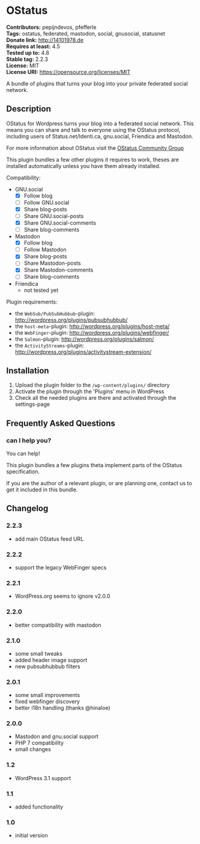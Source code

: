 # OStatus #
**Contributors:** pepijndevos, pfefferle  
**Tags:** ostatus, federated, mastodon, social, gnusocial, statusnet  
**Donate link:** http://14101978.de  
**Requires at least:** 4.5  
**Tested up to:** 4.8  
**Stable tag:** 2.2.3  
**License:** MIT  
**License URI:** https://opensource.org/licenses/MIT  

A bundle of plugins that turns your blog into your private federated social network.

## Description ##

OStatus for Wordpress turns your blog into a federated social network. This means you can share and talk to everyone using the OStatus protocol, including users of Status.net/Identi.ca, gnu.social, Friendica and Mastodon.

For more information about OStatus visit the [OStatus Community Group](https://www.w3.org/community/ostatus/)

This plugin bundles a few other plugins it requires to work, theses are installed automatically unless you have them already installed.

Compatibility:

* GNU.social
	* [x] Follow blog
	* [ ] Follow GNU.social
	* [x] Share blog-posts
	* [ ] Share GNU.social-posts
	* [x] Share GNU.social-comments
	* [ ] Share blog-comments
* Mastodon
	* [x] Follow blog
	* [ ] Follow Mastodon
	* [x] Share blog-posts
	* [ ] Share Mastodon-posts
	* [x] Share Mastodon-comments
	* [ ] Share blog-comments
* Friendica
	* not tested yet

Plugin requirements:

* the `WebSub/PubSubHubbub`-plugin: http://wordpress.org/plugins/pubsubhubbub/
* the `host-meta`-plugin: http://wordpress.org/plugins/host-meta/
* the `WebFinger`-plugin: http://wordpress.org/plugins/webfinger/
* the `Salmon`-plugin: http://wordpress.org/plugins/salmon/
* the `ActivityStreams`-plugin: http://wordpress.org/plugins/activitystream-extension/

## Installation ##

1. Upload the plugin folder to the `/wp-content/plugins/` directory
1. Activate the plugin through the \'Plugins\' menu in WordPress
1. Check all the needed plugins are there and activated through the settings-page

## Frequently Asked Questions ##

### can I help you? ###

You can help!

This plugin bundles a few plugins theta implement parts of the OStatus specification.

If you are the author of a relevant plugin, or are planning one, contact us to get it included in this bundle.

## Changelog ##

### 2.2.3 ###

* add main OStatus feed URL

### 2.2.2 ###

* support the legacy WebFinger specs

### 2.2.1 ###

* WordPress.org seems to ignore v2.0.0

### 2.2.0 ###

* better compatibility with mastodon

### 2.1.0 ###

* some small tweaks
* added header image support
* new pubsubhubbub filters

### 2.0.1 ###

* some small improvements
* fixed webfinger discovery
* better i18n handling (thanks @hinaloe)

### 2.0.0 ###

* Mastodon and gnu.social support
* PHP 7 compatibility
* small changes

### 1.2 ###

* WordPress 3.1 support

### 1.1 ###

* added functionality

### 1.0 ###

* initial version
